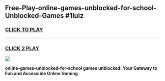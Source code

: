 
## Free-Play-online-games-unblocked-for-school-Unblocked-Games #1luiz
<h3>
<a href="https://news.freeplayer.one?title=online-games-unblocked-for-school&ref=8M">CLICK TO PLAY</a></h3>
<hr>

<h3>
<a href="https://news.freeplayer.one?title=online-games-unblocked-for-school&ref=8M">CLICK 2 PLAY</a>
  
</h3>

<a href="https://news.freeplayer.one?title=online-games-unblocked-for-school&ref=8M"><img src="https://clearcache.store/games.png"></a>


**online-games-unblocked-for-school games unblocked: Your Gateway to Fun and Accessible Online Gaming**
